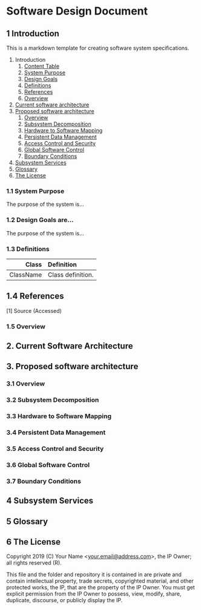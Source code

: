 # Software Design Document

## 1 Introduction

This is a markdown template for creating software system specifications.

1. Introduction
    1. [Content Table](#11-content-table)
    2. [System Purpose](#12-system-purpose)
    3. [Design Goals](#13-design-goals)
    4. [Definitions](#14-definitions)
    5. [References](#15-references)
    6. [Overview](#16-overview)
2. [Current software architecture](#2-current-software-architecture])
3. [Proposed software architecture](#3-proposed-software-architecture)
    1. [Overview](#31-overview)
    2. [Subsystem Decomposition](#32-subsystem-decomposition)
    3. [Hardware to Software Mapping](#33-hardware-to-software-mapping)
    4. [Persistent Data Management](#34-persistent-data-management)
    5. [Access Control and Security](#35-access-control-and-security)
    6. [Global Software Control](#36-global-software-control)
    7. [Boundary Conditions](#37-boundary-conditions)
4. [Subsystem Services](#4-subsystem-services)
5. [Glossary](#5-glossary)
6. [The License](#6-the-license)

### 1.1 System Purpose

The purpose of the system is...

### 1.2 Design Goals are...

The purpose of the system is...

### 1.3 Definitions

|           Class | Definition |
|----------------:|:-----------|
|       ClassName | Class definition. |

## 1.4 References

[1] Source (Accessed)

### 1.5 Overview

## 2. Current Software Architecture

## 3. Proposed software architecture

### 3.1 Overview

### 3.2 Subsystem Decomposition

### 3.3 Hardware to Software Mapping

### 3.4 Persistent Data Management

### 3.5 Access Control and Security

### 3.6 Global Software Control

### 3.7 Boundary Conditions

## 4 Subsystem Services

## 5 Glossary

## 6 The License

Copyright 2019 (C) Your Name <<your.email@address.com>>, the IP Owner; all rights reserved (R).

This file and the folder and repository it is contained in are private and contain intellectual property, trade secrets, copyrighted material, and other protected works, the IP, that are the property of the IP Owner. You must get explicit permission from the IP Owner to possess, view, modify, share, duplicate, discourse, or publicly display the IP.
